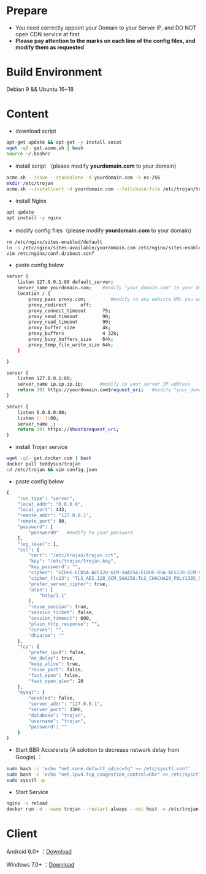 # Prepare
- You need correctly appoint your Domain to your Server IP, and DO NOT open CDN service at first        
- **Please pay attention to the marks on each line of the config files, and modify them as requested**      
# Build Environment 
Debian 9 && Ubuntu 16~18        
# Content
- download script
```bash
apt-get update && apt-get -y install socat         
wget -qO- get.acme.sh | bash       
source ~/.bashrc
```
- install script （please modify **yourdomain.com** to your domain）
```bash
acme.sh --issue --standalone -d yourdomain.com -k ec-256
mkdir /etc/trojan
acme.sh --installcert -d yourdomain.com --fullchain-file /etc/trojan/trojan.crt --key-file /etc/trojan/trojan.key --ecc
```
- install Nginx
```bash
apt update
apt install -y nginx
```
- modify config files（please modify **yourdomain.com** to your domain）
```bash
rm /etc/nginx/sites-enabled/default
ln -s /etc/nginx/sites-available/yourdomain.com /etc/nginx/sites-enabled/
vim /etc/nginx/conf.d/about.conf
```
- paste config below       
```bash
server {
    listen 127.0.0.1:80 default_server;
    server_name yourdomain.com;    #modify "your_domain.com" to your domain
    location / {
        proxy_pass proxy.com;         #modify to any website URL you want to disguise
        proxy_redirect     off;
        proxy_connect_timeout      75; 
        proxy_send_timeout         90; 
        proxy_read_timeout         90; 
        proxy_buffer_size          4k; 
        proxy_buffers              4 32k; 
        proxy_busy_buffers_size    64k; 
        proxy_temp_file_write_size 64k; 
    }

}

server {
    listen 127.0.0.1:80;
    server_name ip.ip.ip.ip;      #modify to your server IP address
    return 301 https://yourdomain.com$request_uri;   #modify "your_domain.com" to your domain
}

server {
    listen 0.0.0.0:80;
    listen [::]:80;
    server_name _;
    return 301 https://$host$request_uri;
}
```
- install Trojan service
```bash
wget -qO- get.docker.com | bash
docker pull teddysun/trojan
cd /etc/trojan && vim config.json
```
- paste config below        
```bash
{
    "run_type": "server",
    "local_addr": "0.0.0.0",
    "local_port": 443,
    "remote_addr": "127.0.0.1",
    "remote_port": 80,
    "password": [
        "password0"   #modify to your password
    ],
    "log_level": 1,
    "ssl": {
        "cert": "/etc/trojan/trojan.crt",
        "key": "/etc/trojan/trojan.key",
        "key_password": "",
        "cipher": "ECDHE-ECDSA-AES128-GCM-SHA256:ECDHE-RSA-AES128-GCM-SHA256:ECDHE-ECDSA-AES256-GCM-SHA384:ECDHE-RSA-AES256-GCM-SHA384:ECDHE-ECDSA-CHACHA20-POLY1305:ECDHE-RSA-CHACHA20-POLY1305:DHE-RSA-AES128-GCM-SHA256:DHE-RSA-AES256-GCM-SHA384",
        "cipher_tls13": "TLS_AES_128_GCM_SHA256:TLS_CHACHA20_POLY1305_SHA256:TLS_AES_256_GCM_SHA384",
        "prefer_server_cipher": true,
        "alpn": [
            "http/1.1"
        ],
        "reuse_session": true,
        "session_ticket": false,
        "session_timeout": 600,
        "plain_http_response": "",
        "curves": "",
        "dhparam": ""
    },
    "tcp": {
        "prefer_ipv4": false,
        "no_delay": true,
        "keep_alive": true,
        "reuse_port": false,
        "fast_open": false,
        "fast_open_qlen": 20
    },
    "mysql": {
        "enabled": false,
        "server_addr": "127.0.0.1",
        "server_port": 3306,
        "database": "trojan",
        "username": "trojan",
        "password": ""
    }
}
```
- Start BBR Accelerate (A solotion to decrease network delay from Google) ：
```bash
sudo bash -c 'echo "net.core.default_qdisc=fq" >> /etc/sysctl.conf'
sudo bash -c 'echo "net.ipv4.tcp_congestion_control=bbr" >> /etc/sysctl.conf'
sudo sysctl -p
```
- Start Service     
```bash
nginx -s reload
docker run -d --name trojan --restart always --net host -v /etc/trojan:/etc/trojan teddysun/trojan
```

# Client
Android 6.0+ ：[Download](https://github.com/trojan-gfw/igniter/releases)                  

Windows 7.0+ ：[Download](https://github.com/Trojan-Qt5/Trojan-Qt5/releases)   
